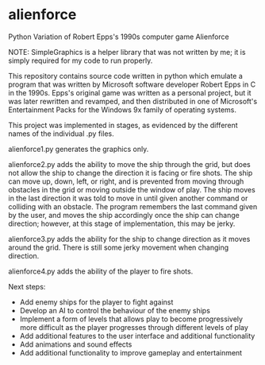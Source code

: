 # alienforce
Python Variation of Robert Epps's 1990s computer game Alienforce

NOTE: SimpleGraphics is a helper library that was not written by me; it is simply required for my code to run properly.

This repository contains source code written in python which emulate a program that was written by Microsoft software developer Robert Epps in C in the 1990s. Epps's original game was written as a personal project, but it was later rewritten and revamped, and then distributed in one of Microsoft's Entertainment Packs for the Windows 9x family of operating systems.

This project was implemented in stages, as evidenced by the different names of the individual .py files.

alienforce1.py generates the graphics only.

alienforce2.py adds the ability to move the ship through the grid, but does not allow the ship to change the direction it is facing or fire shots. The ship can move up, down, left, or right, and is prevented from moving through obstacles in the grid or moving outside the window of play. The ship moves in the last direction it was told to move in until given another command or colliding with an obstacle. The program remembers the last command given by the user, and moves the ship accordingly once the ship can change direction; however, at this stage of implementation, this may be jerky.

alienforce3.py adds the ability for the ship to change direction as it moves around the grid. There is still some jerky movement when changing direction.

alienforce4.py adds the ability of the player to fire shots.

Next steps:
 - Add enemy ships for the player to fight against
 - Develop an AI to control the behaviour of the enemy ships
 - Implement a form of levels that allows play to become progressively more difficult as the player progresses through different levels of play
 - Add additional features to the user interface and additional functionality
 - Add animations and sound effects
 - Add additional functionality to improve gameplay and entertainment
